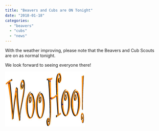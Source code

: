 ```yaml
---
title: "Beavers and Cubs are ON Tonight"
date: "2018-01-18"
categories: 
  - "beavers"
  - "cubs"
  - "news"
---
```


With the weather improving, please note that the Beavers and Cub Scouts are on as normal tonight.

We look forward to seeing everyone there!

![](images/1340f-woohoo.jpg)
